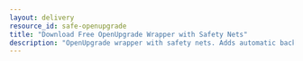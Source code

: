 ```yaml
---
layout: delivery
resource_id: safe-openupgrade
title: "Download Free OpenUpgrade Wrapper with Safety Nets"
description: "OpenUpgrade wrapper with safety nets. Adds automatic backup, validation, and rollback capabilities to OpenUpgrade."
---
```

